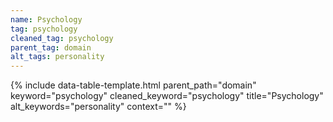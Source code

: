 ```yaml
---
name: Psychology
tag: psychology
cleaned_tag: psychology
parent_tag: domain
alt_tags: personality
---
```


{% include data-table-template.html 
  parent_path="domain" 
  keyword="psychology" 
  cleaned_keyword="psychology" 
  title="Psychology"
  alt_keywords="personality"
  context=""
%}

